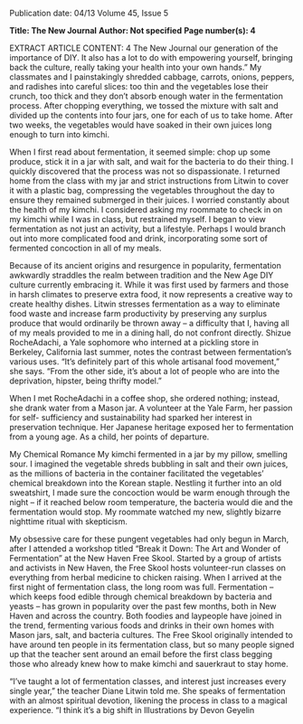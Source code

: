 Publication date: 04/13
Volume 45, Issue 5

**Title: The New Journal**
**Author: Not specified**
**Page number(s): 4**

EXTRACT ARTICLE CONTENT:
4
The New Journal
our generation of the importance of DIY. It also has a 
lot to do with empowering yourself, bringing back the 
culture, really taking your health into your own hands.” 
My classmates and I painstakingly shredded 
cabbage, carrots, onions, peppers, and radishes into 
careful slices: too thin and the vegetables lose their 
crunch, too thick and they don’t absorb enough water 
in the fermentation process. After chopping everything, 
we tossed the mixture with salt and divided up the 
contents into four jars, one for each of us to take home. 
After two weeks, the vegetables would have soaked 
in their own juices long enough to turn into kimchi.


When I first read about fermentation, it seemed 
simple: chop up some produce, stick it in a jar with 
salt, and wait for the bacteria to do their thing. I quickly 
discovered that the process was not so dispassionate. 
I returned home from the class with my jar and strict 
instructions from Litwin to cover it with a plastic 
bag, compressing the vegetables throughout the day 
to ensure they remained submerged in their juices. I 
worried constantly about the health of my kimchi. 
I considered asking my roommate to check in on my 
kimchi while I was in class, but restrained myself. I 
began to view fermentation as not just an activity, 
but a lifestyle. Perhaps I would branch out into more 
complicated food and drink, incorporating some 
sort of fermented concoction in all of my meals.


Because of its ancient origins and resurgence 
in popularity, fermentation awkwardly straddles the 
realm between tradition and the New Age DIY culture 
currently embracing it. While it was first used by farmers 
and those in harsh climates to preserve extra food, it 
now represents a creative way to create healthy dishes. 
Litwin stresses fermentation as a way to eliminate food 
waste and increase farm productivity by preserving any 
surplus produce that would ordinarily be thrown away 
– a difficulty that I, having all of my meals provided 
to me in a dining hall, do not confront directly. 
Shizue RocheAdachi, a Yale sophomore who interned 
at a pickling store in Berkeley, California last summer, 
notes the contrast between fermentation’s various uses. 
“It’s definitely part of this whole artisanal 
food movement,” she says. “From the other 
side, it’s about a lot of people who are into 
the 
deprivation, 
hipster, 
being 
thrifty 
model.”


When I met RocheAdachi in a coffee shop, she 
ordered nothing; instead, she drank water from a Mason 
jar. A volunteer at the Yale Farm, her passion for self-
sufficiency and sustainability had sparked her interest in 
preservation technique. Her Japanese heritage exposed 
her to fermentation from a young age. As a child, her 
points of departure.


My Chemical Romance
My kimchi fermented in a jar by my pillow, smelling 
sour. I imagined the vegetable shreds bubbling in salt 
and their own juices, as the millions of bacteria in the 
container facilitated the vegetables’ chemical breakdown 
into the Korean staple. Nestling it further into an 
old sweatshirt, I made sure the concoction would be 
warm enough through the night – if it reached below 
room temperature, the bacteria would die and the 
fermentation would stop. My roommate watched my 
new, slightly bizarre nighttime ritual with skepticism.


My obsessive care for these pungent vegetables had 
only begun in March, after I attended a workshop titled 
“Break it Down: The Art and Wonder of Fermentation” 
at the New Haven Free Skool. Started by a group of 
artists and activists in New Haven, the Free Skool 
hosts volunteer-run classes on everything from herbal 
medicine to chicken raising. When I arrived at the 
first night of fermentation class, the long room was 
full. Fermentation – which keeps food edible through 
chemical breakdown by bacteria and yeasts – has grown 
in popularity over the past few months, both in New 
Haven and across the country. Both foodies and laypeople 
have joined in the trend, fermenting various foods and 
drinks in their own homes with Mason jars, salt, and 
bacteria cultures. The Free Skool originally intended to 
have around ten people in its fermentation class, but so 
many people signed up that the teacher sent around an 
email before the first class begging those who already 
knew how to make kimchi and sauerkraut to stay home.


“I’ve taught a lot of fermentation classes, and 
interest just increases every single year,” the teacher 
Diane Litwin told me. She speaks of fermentation with 
an almost spiritual devotion, likening the process in 
class to a magical experience. “I think it’s a big shift in 
Illustrations by Devon Geyelin